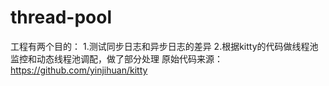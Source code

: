 # thread-pool
工程有两个目的：
1.测试同步日志和异步日志的差异
2.根据kitty的代码做线程池监控和动态线程池调配，做了部分处理
原始代码来源：https://github.com/yinjihuan/kitty
